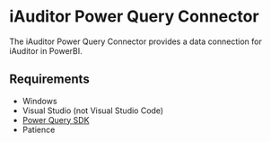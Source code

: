 # iAuditor Power Query Connector

The iAuditor Power Query Connector provides a data connection for iAuditor in PowerBI.

## Requirements
- Windows
- Visual Studio (not Visual Studio Code)
- [Power Query SDK](https://marketplace.visualstudio.com/items?itemName=Dakahn.PowerQuerySDK)
- Patience
